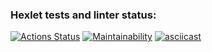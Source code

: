 ### Hexlet tests and linter status:
[![Actions Status](https://github.com/popalopa20/frontend-project-44/workflows/hexlet-check/badge.svg)](https://github.com/popalopa20/frontend-project-44/actions)
[![Maintainability](https://api.codeclimate.com/v1/badges/f17af1cd0de3c5362c5d/maintainability)](https://codeclimate.com/github/popalopa20/frontend-project-44/maintainability)
[![asciicast](https://asciinema.org/a/ltI5bgGXCEdsWbPNdSr7137iz.svg)](https://asciinema.org/a/ltI5bgGXCEdsWbPNdSr7137iz)